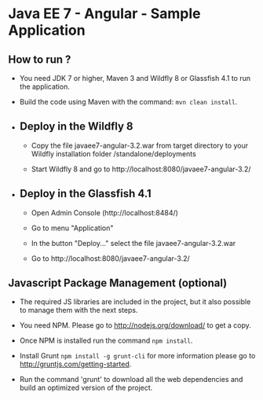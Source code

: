 # Java EE 7 - Angular - Sample Application #

## How to run ? ##

* You need JDK 7 or higher, Maven 3 and Wildfly 8 or Glassfish 4.1 to run the application.

* Build the code using Maven with the command: `mvn clean install`.

* ## Deploy in the Wildfly 8 ##

  * Copy the file javaee7-angular-3.2.war from target directory to your Wildfly installation folder /standalone/deployments

  * Start Wildfly 8 and go to http://localhost:8080/javaee7-angular-3.2/

* ## Deploy in the Glassfish 4.1 ##

  * Open Admin Console (http://localhost:8484/)
  
  * Go to menu "Application" 
  
  * In the button "Deploy..." select the file javaee7-angular-3.2.war
   
  * Go to http://localhost:8080/javaee7-angular-3.2/

## Javascript Package Management (optional) ##

* The required JS libraries are included in the project, but it also possible to manage them with the next steps.

* You need NPM. Please go to http://nodejs.org/download/ to get a copy.

* Once NPM is installed run the command `npm install`.

* Install Grunt `npm install -g grunt-cli`  for more information please go to http://gruntjs.com/getting-started.

* Run the command 'grunt' to download all the web dependencies and build an optimized version of the project.
